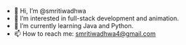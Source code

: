 - 👋 Hi, I’m @smritiwadhwa
- 👀 I’m interested in full-stack development and animation.
- 🌱 I’m currently learning Java and Python.
- 📫 How to reach me: smritiwadhwa4@gmail.com

<!---
smritiwadhwa/smritiwadhwa is a ✨ special ✨ repository because its `README.md` (this file) appears on your GitHub profile.
You can click the Preview link to take a look at your changes.
--->
